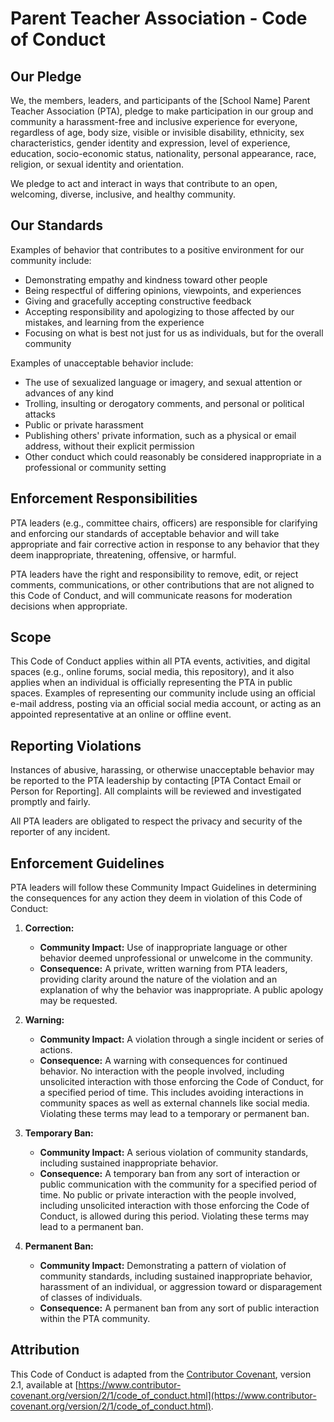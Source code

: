 # Parent Teacher Association - Code of Conduct

## Our Pledge

We, the members, leaders, and participants of the [School Name] Parent Teacher Association (PTA), pledge to make participation in our group and community a harassment-free and inclusive experience for everyone, regardless of age, body size, visible or invisible disability, ethnicity, sex characteristics, gender identity and expression, level of experience, education, socio-economic status, nationality, personal appearance, race, religion, or sexual identity and orientation.

We pledge to act and interact in ways that contribute to an open, welcoming, diverse, inclusive, and healthy community.

## Our Standards

Examples of behavior that contributes to a positive environment for our community include:

*   Demonstrating empathy and kindness toward other people
*   Being respectful of differing opinions, viewpoints, and experiences
*   Giving and gracefully accepting constructive feedback
*   Accepting responsibility and apologizing to those affected by our mistakes, and learning from the experience
*   Focusing on what is best not just for us as individuals, but for the overall community

Examples of unacceptable behavior include:

*   The use of sexualized language or imagery, and sexual attention or advances of any kind
*   Trolling, insulting or derogatory comments, and personal or political attacks
*   Public or private harassment
*   Publishing others' private information, such as a physical or email address, without their explicit permission
*   Other conduct which could reasonably be considered inappropriate in a professional or community setting

## Enforcement Responsibilities

PTA leaders (e.g., committee chairs, officers) are responsible for clarifying and enforcing our standards of acceptable behavior and will take appropriate and fair corrective action in response to any behavior that they deem inappropriate, threatening, offensive, or harmful.

PTA leaders have the right and responsibility to remove, edit, or reject comments, communications, or other contributions that are not aligned to this Code of Conduct, and will communicate reasons for moderation decisions when appropriate.

## Scope

This Code of Conduct applies within all PTA events, activities, and digital spaces (e.g., online forums, social media, this repository), and it also applies when an individual is officially representing the PTA in public spaces. Examples of representing our community include using an official e-mail address, posting via an official social media account, or acting as an appointed representative at an online or offline event.

## Reporting Violations

Instances of abusive, harassing, or otherwise unacceptable behavior may be reported to the PTA leadership by contacting [PTA Contact Email or Person for Reporting]. All complaints will be reviewed and investigated promptly and fairly.

All PTA leaders are obligated to respect the privacy and security of the reporter of any incident.

## Enforcement Guidelines

PTA leaders will follow these Community Impact Guidelines in determining the consequences for any action they deem in violation of this Code of Conduct:

1.  **Correction:**
    *   **Community Impact:** Use of inappropriate language or other behavior deemed unprofessional or unwelcome in the community.
    *   **Consequence:** A private, written warning from PTA leaders, providing clarity around the nature of the violation and an explanation of why the behavior was inappropriate. A public apology may be requested.

2.  **Warning:**
    *   **Community Impact:** A violation through a single incident or series of actions.
    *   **Consequence:** A warning with consequences for continued behavior. No interaction with the people involved, including unsolicited interaction with those enforcing the Code of Conduct, for a specified period of time. This includes avoiding interactions in community spaces as well as external channels like social media. Violating these terms may lead to a temporary or permanent ban.

3.  **Temporary Ban:**
    *   **Community Impact:** A serious violation of community standards, including sustained inappropriate behavior.
    *   **Consequence:** A temporary ban from any sort of interaction or public communication with the community for a specified period of time. No public or private interaction with the people involved, including unsolicited interaction with those enforcing the Code of Conduct, is allowed during this period. Violating these terms may lead to a permanent ban.

4.  **Permanent Ban:**
    *   **Community Impact:** Demonstrating a pattern of violation of community standards, including sustained inappropriate behavior, harassment of an individual, or aggression toward or disparagement of classes of individuals.
    *   **Consequence:** A permanent ban from any sort of public interaction within the PTA community.

## Attribution

This Code of Conduct is adapted from the [Contributor Covenant](https://www.contributor-covenant.org), version 2.1, available at [https://www.contributor-covenant.org/version/2/1/code_of_conduct.html](https://www.contributor-covenant.org/version/2/1/code_of_conduct.html).
